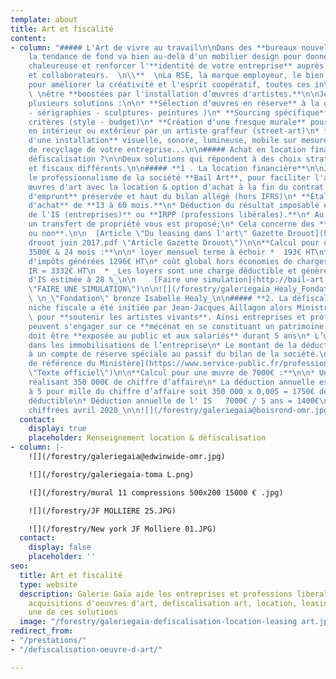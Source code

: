 ```yaml
---
template: about
title: Art et fiscalité
content:
- column: "##### L'Art de vivre au travail\n\nDans des **bureaux nouvelles générations,**
    la tendance de fond va bien au-delà d'un mobilier design pour donner une ambiance
    chaleureuse et renforcer l'**identité de votre entreprise** auprès de **vos clients
    et collaborateurs.  \n\\**  \nLa RSE, la marque employeur, le bien être au travail
    pour améliorer la créativité et l'esprit coopératif, toutes ces intentions peuvent
    \ \nêtre **boostées par l'installation d’œuvres d'artistes.**\n\nJe vous propose
    plusieurs solutions :\n\n* **Sélection d’œuvres en réserve** à la galerie (photos
    - sérigraphies - sculptures- peintures )\n* **Sourcing spécifique** selon vos
    critères (style - budget)\n* **Création d'une fresque murale** pour vos locaux
    en intérieur ou extérieur par un artiste graffeur (street-art)\n* **Réalisation
    d'une installation** visuelle, sonore, lumineuse, mobile sur mesure avec des matériaux
    de recyclage de votre entreprise...\n\n##### Achat en location financière ou en
    défiscalisation ?\n\nDeux solutions qui répondent à des choix stratégiques patrimoniaux
    et fiscaux différents.\n\n##### **1 . La location financière**\n\nJ'ai retenu
    le professionnalisme de la société **Bail Art**, pour faciliter l'accès à des
    œuvres d'art avec la location & option d'achat à la fin du contrat.\n\n* C**apacité
    d'emprunt** préservée et haut du bilan allégé (hors IFRS)\n* **Étalement du coût
    d'achat** de **13 à 60 mois.**\n* Déduction du résultat imposable et **réduction
    de l'IS (entreprises)** ou **IRPP (professions libérales).**\n* Au terme du contrat
    un transfert de propriété vous est proposé;\n* Cela concerne des **artistes vivants
    ou non**.\n\n  [Article \"Du leasing dans l'art\" Gazette Drouot](https://galeriegaia.fr/forestry/Gazette
    drouot juin 2017.pdf \"Article Gazette Drouot\")\n\n**Calcul pour une œuvre de
    3500€ & 24 mois :**\n\n* loyer mensuel terme à échoir *  193€ HT\n* économies
    d'impôts générées 1296€ HT\n* coût global hors économies de charges sociales,
    IR = 3332€ HT\n  * _Les loyers sont une charge déductible et génèrent une économie
    d'IS estimée à 28 %_\n\n    [Faire une simulation](http://bail-art.com/le-leasing/
    \"FAIRE UNE SIMULATION\")\n\n![](/forestry/galeriegaia_Healy_Fondation_28x37 cadré.jpg)
    \ \n_\"Fondation\" bronze Isabelle Healy_\n\n##### **2. La défiscalisation**\n\nCette
    niche fiscale a été initiée par Jean-Jacques Aillagon alors Ministre de la Culture
    \ pour **soutenir les artistes vivants**. Ainsi entreprises et professions libérales
    peuvent s'engager sur ce **mécénat en se constituant un patrimoine.**\n\n* L’œuvre
    doit être **exposée au public et aux salariés** durant 5 ans\n* L’œuvre figure
    dans les immobilisations de l’entreprise\n* Le montant de la déduction est inscrit
    à un compte de réserve spéciale au passif du bilan de la société.\n\n  [Texte
    de référence du Ministère](https://www.service-public.fr/professionnels-entreprises/vosdroits/F32914
    \"Texte officiel\")\n\n**Calcul pour une œuvre de 7000€ :**\n\n* Une entreprise
    réalisant 350 000€ de chiffre d’affaire\n* La déduction annuelle est plafonnée
    à 5 pour mille du chiffre d’affaire soit 350 000 x 0,005 = 1750€ de plafond annuel
    déductible\n* Déduction annuelle de l' IS   7000€ / 5 ans = 1400€\n\n_données
    chiffrées avril 2020_\n\n![](/forestry/galeriegaia@boisrond-omr.jpg)"
  contact:
    display: true
    placeholder: Renseignement location & défiscalisation
- column: |-
    ![](/forestry/galeriegaia@edwinwide-omr.jpg)

    ![](/forestry/galeriegaia-toma L.png)

    ![](/forestry/mural 11 compressions 500x200 15000 € .jpg)

    ![](/forestry/JF MOLLIERE 25.JPG)

    ![](/forestry/New york JF Molliere 01.JPG)
  contact:
    display: false
    placeholder: ''
seo:
  title: Art et fiscalité
  type: website
  description: Galerie Gaïa aide les entreprises et professions liberales pour des
    acquisitions d'oeuvres d'art, defiscalisation art, location, leasing comment choisir
    une de ces solutions
  image: "/forestry/galeriegaia-defiscalisation-location-leasing art.jpg"
redirect_from:
- "/prestations/"
- "/defiscalisation-oeuvre-d-art/"

---
```

